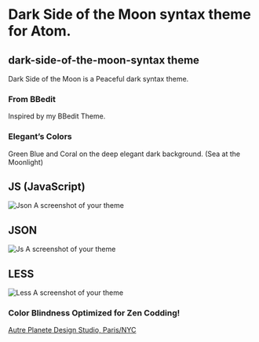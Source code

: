# Dark Side of the Moon syntax theme for Atom.

## dark-side-of-the-moon-syntax theme

Dark Side of the Moon is a Peaceful dark syntax theme.

### From BBedit

Inspired by my BBedit Theme.

### Elegant’s Colors

Green Blue and Coral on the deep elegant dark background. (Sea at the Moonlight)

## JS (JavaScript)

![Json A screenshot of your theme](https://raw.githubusercontent.com/thierryc/dark-side-of-the-moon-syntax/master/img/js_screen.png)

## JSON

![Js A screenshot of your theme](https://raw.githubusercontent.com/thierryc/dark-side-of-the-moon-syntax/master/img/json_screen.png)

## LESS

![Less A screenshot of your theme](https://raw.githubusercontent.com/thierryc/dark-side-of-the-moon-syntax/master/img/less_screen.png)

### Color Blindness Optimized for Zen Codding!

[Autre Planete Design Studio, Paris/NYC](http://www.autreplanete.com/)
